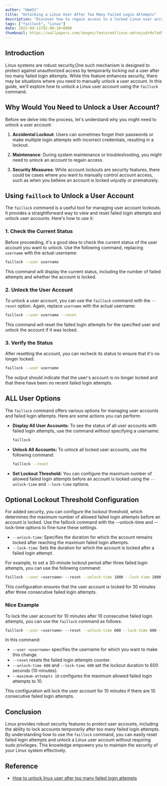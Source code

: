 ```yaml
---
author: "UmmIt"
title: "Unlocking a Linux User After Too Many Failed Login Attempts"
description: "Discover how to regain access to a locked Linux user account by using the faillock command to reset failed login attempts. Explore the steps to effectively manage account lockouts for enhanced security and system maintenance."
tags: ["faillock", "Linux"]
date: 2023-09-11T02:00:10+0800
thumbnail: https://wallpapers.com/images/featured/linux-adreajudr0n7ad5a.jpg
---
```


## Introduction

Linux systems are robust security,One such mechanism is designed to protect against unauthorized access by temporarily locking out a user after too many failed login attempts. While this feature enhances security, there may be situations where you need to manually unlock a user account. In this guide, we'll explore how to unlock a Linux user account using the `faillock` command.

## Why Would You Need to Unlock a User Account?

Before we delve into the process, let's understand why you might need to unlock a user account:

1. **Accidental Lockout**: Users can sometimes forget their passwords or make multiple login attempts with incorrect credentials, resulting in a lockout.

2. **Maintenance**: During system maintenance or troubleshooting, you might need to unlock an account to regain access.

3. **Security Measures**: While account lockouts are security features, there could be cases where you want to manually control account access, such as when you believe an account is locked unjustly or prematurely.

## Using `faillock` to Unlock a User Account

The `faillock` command is a useful tool for managing user account lockouts. It provides a straightforward way to view and reset failed login attempts and unlock user accounts. Here's how to use it:

### 1. Check the Current Status

Before proceeding, it's a good idea to check the current status of the user account you want to unlock. Use the following command, replacing `username` with the actual username:

```bash
faillock --user username
```

This command will display the current status, including the number of failed attempts and whether the account is locked.

### 2. Unlock the User Account

To unlock a user account, you can use the `faillock` command with the `--reset` option. Again, replace `username` with the actual username:

```bash
faillock --user username --reset
```

This command will reset the failed login attempts for the specified user and unlock the account if it was locked.

### 3. Verify the Status

After resetting the account, you can recheck its status to ensure that it's no longer locked:

```bash
faillock --user username
```

The output should indicate that the user's account is no longer locked and that there have been no recent failed login attempts.

## ALL User Options

The `faillock` command offers various options for managing user accounts and failed login attempts. Here are some actions you can perform:

- **Display All User Accounts:** To see the status of all user accounts with failed login attempts, use the command without specifying a username:

  ```bash
  faillock
  ```

- **Unlock All Accounts:** To unlock all locked user accounts, use the following command:

  ```bash
  faillock --reset
  ```

- **Set Lockout Threshold:** You can configure the maximum number of allowed failed login attempts before an account is locked using the `--unlock-time` and `--lock-time` options.

## Optional Lockout Threshold Configuration

For added security, you can configure the lockout threshold, which determines the maximum number of allowed failed login attempts before an account is locked. Use the faillock command with the --unlock-time and --lock-time options to fine-tune these settings.

- `--unlock-time`: Specifies the duration for which the account remains locked after reaching the maximum failed login attempts.
- `--lock-time`: Sets the duration for which the account is locked after a failed login attempt.

For example, to set a 30-minute lockout period after three failed login attempts, you can use the following command:

```bash
faillock --user <username> --reset --unlock-time 1800 --lock-time 1800
```

This configuration ensures that the user account is locked for 30 minutes after three consecutive failed login attempts.

### Nice Example

To lock the user account for 10 minutes after 10 consecutive failed login attempts, you can use the `faillock` command as follows:

```bash
faillock --user <username> --reset --unlock-time 600 --lock-time 600 --maximum-attempts 10
```

In this command:

- `--user <username>` specifies the username for which you want to make this change.
- `--reset` resets the failed login attempts counter.
- `--unlock-time 600` and `--lock-time 600` set the lockout duration to 600 seconds (10 minutes).
- `--maximum-attempts 10` configures the maximum allowed failed login attempts to 10.

This configuration will lock the user account for 10 minutes if there are 10 consecutive failed login attempts.

## Conclusion

Linux provides robust security features to protect user accounts, including the ability to lock accounts temporarily after too many failed login attempts. By understanding how to use the `faillock` command, you can easily reset failed login attempts and unlock a Linux user account without requiring sudo privileges. This knowledge empowers you to maintain the security of your Linux system effectively.

## Reference

- [How to unlock linux user after too many failed login attempts](https://superuser.com/questions/1597162/how-to-unlock-linux-user-after-too-many-failed-login-attempts)